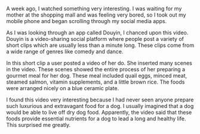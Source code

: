 A week ago, I watched something very interesting. I was waiting for my mother at the shopping mall and was feeling very bored, so I took out my mobile phone and began scrolling through my social media apps.

As I was looking through an app called Douyin, I chanced  upon this video. Douyin is a video-sharing social platform where people post a variety of short clips which are usually less than a minute long. These clips come from a wide range of genres like comedy and dance.

In this short clip a user posted a video of her do. She inserted many scenes in the video. These scenes showed the entire process of her preparing a gourmet meal for her dog. These meal included quail eggs, minced meat, steamed salmon, vitamin supplements, and a little brown rice. The foods were arranged nicely on a blue ceramic plate.

I found this video very interesting because I had never seen anyone prepare such luxurious and extravagant food for a dog. I usually imagined that a dog would be able to live off dry dog food. Apparently, the video said that these foods provide essential nutrients for a dog to lead a long and healthy life. This surprised me greatly.